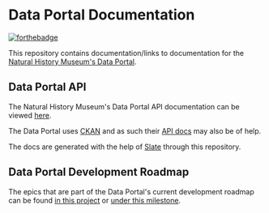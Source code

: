 # Data Portal Documentation

[![forthebadge](https://forthebadge.com/images/badges/built-with-science.svg)](https://forthebadge.com)

This repository contains documentation/links to documentation for the [Natural History Museum's Data Portal](https://data.nhm.ac.uk/).

## Data Portal API

The Natural History Museum's Data Portal API documentation can be viewed [here](https://naturalhistorymuseum.github.io/dataportal-docs).

The Data Portal uses [CKAN](https://github.com/ckan/ckan) and as such their [API docs](http://docs.ckan.org/en/latest/api/index.html) may also be of help.

The docs are generated with the help of [Slate](https://github.com/lord/slate) through this repository.


## Data Portal Development Roadmap

The epics that are part of the Data Portal's current development roadmap can be found [in this project](https://github.com/NaturalHistoryMuseum/dataportal-docs/projects/1) or [under this milestone](https://github.com/NaturalHistoryMuseum/dataportal-docs/milestone/1).
